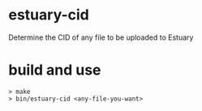 # estuary-cid
Determine the CID of any file to be uploaded to Estuary

# build and use
```
> make
> bin/estuary-cid <any-file-you-want>
```
